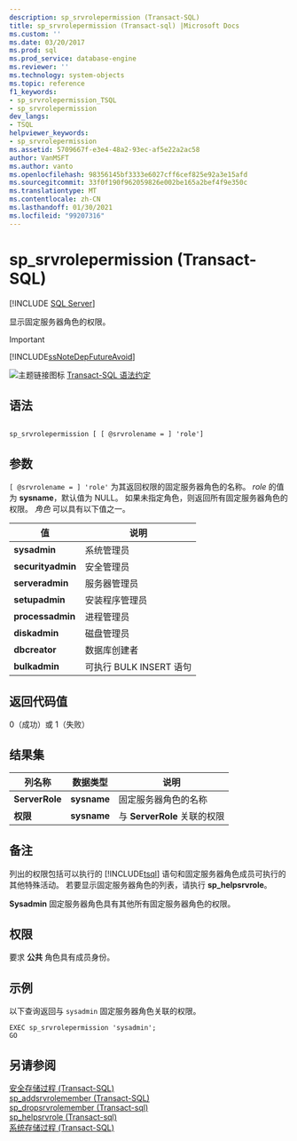 ```yaml
---
description: sp_srvrolepermission (Transact-SQL)
title: sp_srvrolepermission (Transact-sql) |Microsoft Docs
ms.custom: ''
ms.date: 03/20/2017
ms.prod: sql
ms.prod_service: database-engine
ms.reviewer: ''
ms.technology: system-objects
ms.topic: reference
f1_keywords:
- sp_srvrolepermission_TSQL
- sp_srvrolepermission
dev_langs:
- TSQL
helpviewer_keywords:
- sp_srvrolepermission
ms.assetid: 5709667f-e3e4-48a2-93ec-af5e22a2ac58
author: VanMSFT
ms.author: vanto
ms.openlocfilehash: 98356145bf3333e6027cff6cef825e92a3e15afd
ms.sourcegitcommit: 33f0f190f962059826e002be165a2bef4f9e350c
ms.translationtype: MT
ms.contentlocale: zh-CN
ms.lasthandoff: 01/30/2021
ms.locfileid: "99207316"
---
```

# <a name="sp_srvrolepermission-transact-sql"></a>sp_srvrolepermission (Transact-SQL)
[!INCLUDE [SQL Server](../../includes/applies-to-version/sqlserver.md)]

  显示固定服务器角色的权限。  
  
> [!IMPORTANT]  
>  [!INCLUDE[ssNoteDepFutureAvoid](../../includes/ssnotedepfutureavoid-md.md)]  
  
 ![主题链接图标](../../database-engine/configure-windows/media/topic-link.gif "“主题链接”图标") [Transact-SQL 语法约定](../../t-sql/language-elements/transact-sql-syntax-conventions-transact-sql.md)  
  
## <a name="syntax"></a>语法  
  
```  
  
sp_srvrolepermission [ [ @srvrolename = ] 'role']  
```  
  
## <a name="arguments"></a>参数  
`[ @srvrolename = ] 'role'` 为其返回权限的固定服务器角色的名称。 *role* 的值为 **sysname**，默认值为 NULL。 如果未指定角色，则返回所有固定服务器角色的权限。 *角色* 可以具有以下值之一。  
  
|值|说明|  
|-----------|-----------------|  
|**sysadmin**|系统管理员|  
|**securityadmin**|安全管理员|  
|**serveradmin**|服务器管理员|  
|**setupadmin**|安装程序管理员|  
|**processadmin**|进程管理员|  
|**diskadmin**|磁盘管理员|  
|**dbcreator**|数据库创建者|  
|**bulkadmin**|可执行 BULK INSERT 语句|  
  
## <a name="return-code-values"></a>返回代码值  
 0（成功）或 1（失败）  
  
## <a name="result-sets"></a>结果集  
  
|列名称|数据类型|说明|  
|-----------------|---------------|-----------------|  
|**ServerRole**|**sysname**|固定服务器角色的名称|  
|**权限**|**sysname**|与 **ServerRole** 关联的权限|  
  
## <a name="remarks"></a>备注  
 列出的权限包括可以执行的 [!INCLUDE[tsql](../../includes/tsql-md.md)] 语句和固定服务器角色成员可执行的其他特殊活动。 若要显示固定服务器角色的列表，请执行 **sp_helpsrvrole**。  
  
 **Sysadmin** 固定服务器角色具有其他所有固定服务器角色的权限。  
  
## <a name="permissions"></a>权限  
 要求 **公共** 角色具有成员身份。  
  
## <a name="examples"></a>示例  
 以下查询返回与 `sysadmin` 固定服务器角色关联的权限。  
  
```  
EXEC sp_srvrolepermission 'sysadmin';  
GO  
```  
  
## <a name="see-also"></a>另请参阅  
 [安全存储过程 (Transact-SQL)](../../relational-databases/system-stored-procedures/security-stored-procedures-transact-sql.md)   
 [sp_addsrvrolemember (Transact-SQL)](../../relational-databases/system-stored-procedures/sp-addsrvrolemember-transact-sql.md)   
 [sp_dropsrvrolemember &#40;Transact-sql&#41;](../../relational-databases/system-stored-procedures/sp-dropsrvrolemember-transact-sql.md)   
 [sp_helpsrvrole &#40;Transact-sql&#41;](../../relational-databases/system-stored-procedures/sp-helpsrvrole-transact-sql.md)   
 [系统存储过程 (Transact-SQL)](../../relational-databases/system-stored-procedures/system-stored-procedures-transact-sql.md)  
  
  

